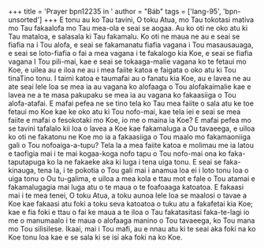 +++
title = 'Prayer bpn12235 in '
author = "Báb"
tags = ['lang-95', 'bpn-unsorted']
+++
E tonu au ko Tau tavini, O toku Atua, mo Tau tokotasi mativa mo Tau fakaalofa mo Tau mea-ola e seai se aogaa.  Au ko oti ne oko atu ki Tau mataloa, e salasala ki Tau fakamalu.  Ko oti ne maua ne au e seai se fiafia na i Tou alofa, e seai se fakamanatu fiafia vagana i Tou masausauaga, e seai se loto-fiafia o fai a mea vagana i te fakalogo kia Koe, e seai se fiafia vagana I Tou pili-mai, kae e seai se tokaaga-malie vagana ko te fetaui mo Koe, e uilea au e iloa ne au i mea faiite katoa e faigata o oko atu ki Tou tinaTino tonu.  I taimi katoa e taumafai au o fanatu kia Koe, au e lavea ne au ate seai lele loa se mea ia au vagana ko alofaaga o Tou alofakaimalie kae e lavea ne a te masa pakupaku se mea ia au vagana ko fakaasiiga o Tou alofa-atafai.  E mafai pefea ne se tino tela ko Tau mea faiite o sala atu ke toe fetaui mo Koe kae ke oko atu ki Tou nofo-mai, kae tela iei e seai se mea faiite e mafai o fesokotaki mo Koe, io me o maina ia Koe?  E mafai pefea mo se tavini tafalalo kii loa o lavea a Koe kae fakamaluga a Ou tavaeega, e uiloa ko oti ne fakatonu ne Koe mo ia a fakaasiiga o Tou maalo mo fakamaoniiga gali o Tou nofoaiga-a-tupu?  Tela la a mea faiite katoa e molimau me ia latou e taofigia mai i te mai kogaa-koga nofo tapu o Tou nofo-mai ona ko faka-taputapuga ko la ne fakaeke aka ki luga i tena uiga tonu.  E seai se faka-kinauga, tena la, i te pokotia o Tou gali mai i anamua loa ei i loto tonu loa o uiga tonu o Ou tu-galima, e uiloa a mea kola e ttau mot e fale o Tou atamai e fakamalugagia mai luga atu o te maua o te foafoaaga katoatoa.  E fakaasi mai i te mea tenei, O toku Atua, a toku aunoa lele loa se maalosi o tavae a Koe kae fakaasi atu foki a toku seva katoatoa o 
tuku atu a fakafetai kia Koe; kae e fia foki e ttau o fai ke maua a te iloa o Tau fakatasitasi faka-te-lagi io me o manumaalo i te maua o alofaaga manino o Tou tavaeega, ko Tou mana mo Tou silisilese.  Ikaai, mai i Tou mafi, au e nnau atu ki te seai aka foki na ko Koe tonu loa kae e se sala ki se isi aka foki na ko Koe.
